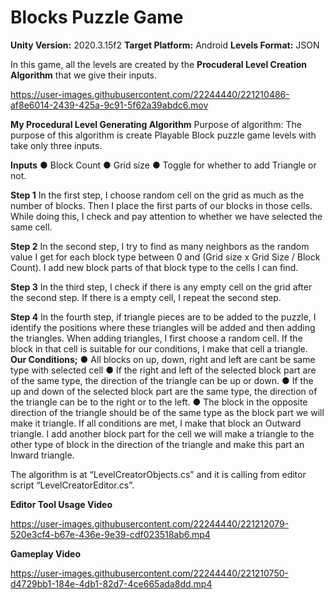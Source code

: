 # Blocks Puzzle Game

**Unity Version:** 2020.3.15f2
**Target Platform:** Android
**Levels Format:** JSON

In this game, all the levels are created by the **Procuderal Level Creation Algorithm** that we give their inputs.


https://user-images.githubusercontent.com/22244440/221210486-af8e6014-2439-425a-9c91-5f62a39abdc6.mov


**My Procedural Level Generating Algorithm**
Purpose of algorithm: The purpose of this algorithm is create Playable Block puzzle game
levels with take only three inputs.

**Inputs**
● Block Count
● Grid size
● Toggle for whether to add Triangle or not.

**Step 1**
In the first step, I choose random cell on the grid as much as the number of blocks. Then I
place the first parts of our blocks in those cells. While doing this, I check and pay attention to
whether we have selected the same cell.

**Step 2**
In the second step, I try to find as many neighbors as the random value I get for each block
type between 0 and (Grid size x Grid Size / Block Count). I add new block parts of that block
type to the cells I can find.

**Step 3**
In the third step, I check if there is any empty cell on the grid after the second step. If there
is a empty cell, I repeat the second step.

**Step 4**
In the fourth step, if triangle pieces are to be added to the puzzle, I identify the positions
where these triangles will be added and then adding the triangles.
When adding triangles, I first choose a random cell. If the block in that cell is suitable for our
conditions, I make that cell a triangle.
**Our Conditions;**
● All blocks on up, down, right and left are cant be same type with selected cell
● If the right and left of the selected block part are of the same type, the direction of
the triangle can be up or down.
● If the up and down of the selected block part are the same type, the direction of the
triangle can be to the right or to the left.
● The block in the opposite direction of the triangle should be of the same type as the
block part we will make it triangle.
If all conditions are met, I make that block an Outward triangle. I add another block part for
the cell we will make a triangle to the other type of block in the direction of the triangle and
make this part an Inward triangle.

The algorithm is at “LevelCreatorObjects.cs” and it is calling from editor script
“LevelCreatorEditor.cs”.

**Editor Tool Usage Video**


https://user-images.githubusercontent.com/22244440/221212079-520e3cf4-b67e-436e-9e39-cdf023518ab6.mp4


**Gameplay Video**


https://user-images.githubusercontent.com/22244440/221210750-d4729bb1-184e-4db1-82d7-4ce665ada8dd.mp4


